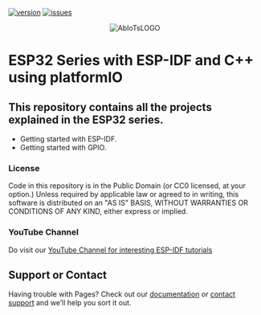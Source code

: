 [![version][version-shield]][version-url]
[![issues][issues-shield]][issues-url]

<div align="center">
    <img src="https://avatars.githubusercontent.com/u/88239355?s=400&u=0e1411756dd3c02f8a909d21179d4022ae95ba44&v=4" alt="AbIoTsLOGO"/>
</div>

# ESP32 Series with ESP-IDF and C++ using platformIO

## This repository contains all the projects explained in the ESP32 series.
* Getting started with ESP-IDF.
* Getting started with GPIO.

### License
Code in this repository is in the Public Domain (or CC0 licensed, at your option.) Unless required by applicable law or agreed to in writing, this software is distributed on an "AS IS" BASIS, WITHOUT WARRANTIES OR CONDITIONS OF ANY KIND, either express or implied.

### YouTube Channel
 Do visit our [YouTube Channel for interesting ESP-IDF tutorials](https://www.youtube.com/channel/UC731eN2pwAXxu9tZk5AqPPw)

## Support or Contact

Having trouble with Pages? Check out our [documentation](https://docs.github.com/categories/github-pages-basics/) or [contact support](https://support.github.com/contact) and we’ll help you sort it out.

<!-- MARKDOWN LINKS & IMAGES -->
<!-- MARKDOWN LINKS & IMAGES -->
[version-shield]: https://img.shields.io/github/v/release/AbIoTs/esp-idf-template.svg?style=for-the-badge
[version-url]: https://github.com/AbIots/esp-idf-template/releases
[issues-shield]: https://img.shields.io/github/issues/AbIoTs/esp-idf-template.svg?style=for-the-badge
[issues-url]: https://github.com/AbIots/esp-idf-template/issues
